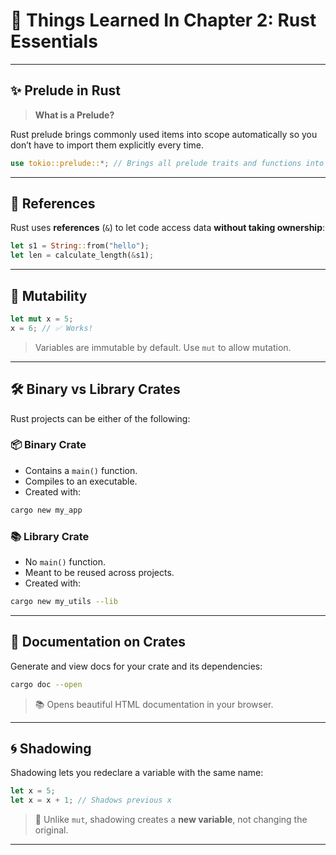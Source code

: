 # 📘 Things Learned In Chapter 2: Rust Essentials

---

## ✨ Prelude in Rust

> **What is a Prelude?**

Rust prelude brings commonly used items into scope automatically so you don’t have to import them explicitly every time.

```rust
use tokio::prelude::*; // Brings all prelude traits and functions into scope
```

---

## 🧭 References

Rust uses **references** (`&`) to let code access data **without taking ownership**:

```rust
let s1 = String::from("hello");
let len = calculate_length(&s1);
```

---

## 🔁 Mutability

```rust
let mut x = 5;
x = 6; // ✅ Works!
```

> Variables are immutable by default. Use `mut` to allow mutation.

---

## 🛠️ Binary vs Library Crates

Rust projects can be either of the following:

### 📦 Binary Crate

* Contains a `main()` function.
* Compiles to an executable.
* Created with:

```bash
cargo new my_app
```

### 📚 Library Crate

* No `main()` function.
* Meant to be reused across projects.
* Created with:

```bash
cargo new my_utils --lib
```

---

## 📄 Documentation on Crates

Generate and view docs for your crate and its dependencies:

```bash
cargo doc --open
```

> 📚 Opens beautiful HTML documentation in your browser.

---

## 🌀 Shadowing

Shadowing lets you redeclare a variable with the same name:

```rust
let x = 5;
let x = x + 1; // Shadows previous x
```

> 🌟 Unlike `mut`, shadowing creates a **new variable**, not changing the original.

---

